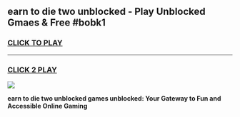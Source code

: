 
## earn to die two unblocked - Play Unblocked Gmaes & Free #bobk1
<h3>
<a href="https://news.freeplayer.one?title=earn_to_die_two_unblocked&ref=24F">CLICK TO PLAY</a></h3>
<hr>

<h3>
<a href="https://news.freeplayer.one?title=earn_to_die_two_unblocked&ref=24F">CLICK 2 PLAY</a>
  
</h3>

<a href="https://news.freeplayer.one?title=earn_to_die_two_unblocked&ref=24F/"><img src="https://clearcache.store/games.png"></a>


**earn to die two unblocked games unblocked: Your Gateway to Fun and Accessible Online Gaming**
